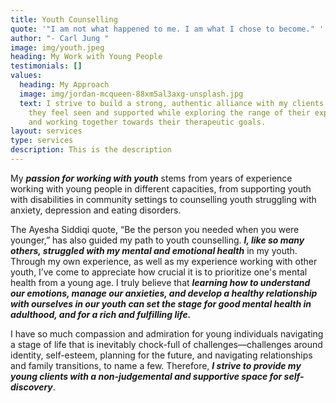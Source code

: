 ```yaml
---
title: Youth Counselling
quote: '"I am not what happened to me. I am what I chose to become." '
author: "- Carl Jung "
image: img/youth.jpeg
heading: My Work with Young People
testimonials: []
values:
  heading: My Approach
  image: img/jordan-mcqueen-88xm5al3axg-unsplash.jpg
  text: I strive to build a strong, authentic alliance with my clients so that
    they feel seen and supported while exploring the range of their experience
    and working together towards their therapeutic goals.
layout: services
type: services
description: This is the description
---
```

My ***passion for working with youth*** stems from years of experience working with young people in different capacities, from supporting youth with disabilities in community settings to counselling youth struggling with anxiety, depression and eating disorders.

The Ayesha Siddiqi quote, “Be the person you needed when you were younger,” has also guided my path to youth counselling. ***I, like so many others, struggled with my mental and emotional health*** in my youth. Through my own experience, as well as my experience working with other youth, I’ve come to appreciate how crucial it is to prioritize one's mental health from a young age. I truly believe that ***learning how to understand our emotions, manage our anxieties, and develop a healthy relationship with ourselves in our youth can set the stage for good mental health in adulthood, and for a rich and fulfilling life.***

I have so much compassion and admiration for young individuals navigating a stage of life that is inevitably chock-full of challenges—challenges around identity, self-esteem, planning for the future, and navigating relationships and family transitions, to name a few. Therefore, ***I strive to provide my young clients with a non-judgemental and supportive space for self-discovery***.